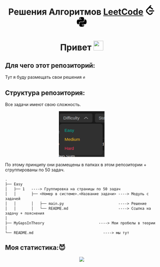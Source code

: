 <h1 align="center">Решения Алгоритмов  
    <a href='https://leetcode.com/'>LeetCode</a>
    <img src="./info/img/leetcode.svg" height="32" width="32"/>
    <img src="./info/img/python.svg" height="32" width="32"/> 
</h1>

<h1 align="center">Привет </a> 
<img src="https://github.com/blackcater/blackcater/raw/main/images/Hi.gif" height="32" width="32"/></h1>

<h2>Для чего этот репозиторий:</h2>
<p>Тут я буду размещать свои решения ✊ </p>

<h2>Структура репозитория: </h2> 
<div>
    <p align="top">
    Все задачи имеют свою сложность.
    </p>
    <p align="center">
    <img src="./info/img/difficulty.png" height="150" width="150"/>
    </p>
    <p>
    По этому принципу они размещены в папках в этом репозитории + сгруппированы по 50 задач.
    </p>
</div>

    .
    ├── Easy
    │   ├── 1   ----> Группировка на страницы по 50 задач
    │   │       ├── <Номер в системе>.<Название задачи> ----> Модуль с задачей
    │   │       │   ├── main.py                         ----> Решение
    │   │       │   └── README.md                       ----> Ссылка на задачу + пояснения
    │
    ├── MyGapsInTheory                         ----> Мои пробелы в теории
    │
    └── README.md                                ----> мы тут

<h2>Моя статистика:<span>😈</span></h2>

<div align="center">
 <img  src="https://leetcard.jacoblin.cool/Alset-Nikolas?ext=heatmap&theme=dark" />
</div>
